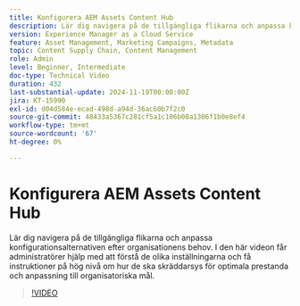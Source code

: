 ```yaml
---
title: Konfigurera AEM Assets Content Hub
description: Lär dig navigera på de tillgängliga flikarna och anpassa konfigurationsalternativen efter organisationens behov.
version: Experience Manager as a Cloud Service
feature: Asset Management, Marketing Campaigns, Metadata
topic: Content Supply Chain, Content Management
role: Admin
level: Beginner, Intermediate
doc-type: Technical Video
duration: 432
last-substantial-update: 2024-11-19T00:00:00Z
jira: KT-15990
exl-id: d04d584e-ecad-498d-a94d-36ac60b7f2c0
source-git-commit: 48433a5367c281cf5a1c106b08a1306f1b0e8ef4
workflow-type: tm+mt
source-wordcount: '67'
ht-degree: 0%

---
```


# Konfigurera AEM Assets Content Hub

Lär dig navigera på de tillgängliga flikarna och anpassa konfigurationsalternativen efter organisationens behov. I den här videon får administratörer hjälp med att förstå de olika inställningarna och få instruktioner på hög nivå om hur de ska skräddarsys för optimala prestanda och anpassning till organisatoriska mål.

>[!VIDEO](https://video.tv.adobe.com/v/3439315/?learn=on&enablevpops&captions=swe)
